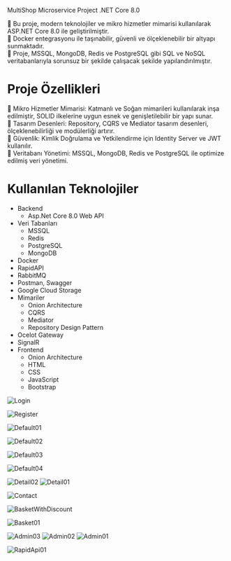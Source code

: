  MultiShop Microservice Project .NET Core 8.0

📌 Bu proje, modern teknolojiler ve mikro hizmetler mimarisi kullanılarak ASP.NET Core 8.0 ile geliştirilmiştir. <br>
📌 Docker entegrasyonu ile taşınabilir, güvenli ve ölçeklenebilir bir altyapı sunmaktadır. <br>
📌 Proje, MSSQL, MongoDB, Redis ve PostgreSQL gibi SQL ve NoSQL veritabanlarıyla sorunsuz bir şekilde çalışacak şekilde yapılandırılmıştır.
 

<h1>Proje Özellikleri</h1>

📌  Mikro Hizmetler Mimarisi: Katmanlı ve Soğan mimarileri kullanılarak inşa edilmiştir, SOLID ilkelerine uygun esnek ve genişletilebilir bir yapı sunar. <br>
📌  Tasarım Desenleri: Repository, CQRS ve Mediator tasarım desenleri, ölçeklenebilirliği ve modülerliği artırır.<br>
📌  Güvenlik: Kimlik Doğrulama ve Yetkilendirme için Identity Server ve JWT kullanılır.<br>
📌  Veritabanı Yönetimi: MSSQL, MongoDB, Redis ve PostgreSQL ile optimize edilmiş veri yönetimi.<br>

<h1>Kullanılan Teknolojiler</h1>

<ul>
  <li>Backend
    <ul>
      <li>Asp.Net Core 8.0 Web API</li>
    </ul>
  </li>
    <li>Veri Tabanları
    <ul>
      <li>MSSQL</li>
        <li>Redis</li>
        <li>PostgreSQL</li>
        <li>MongoDB</li>
    </ul>
  </li>
 <li>Docker</li>
    <li>RapidAPI</li>
   <li>RabbitMQ</li>
   <li>Postman, Swagger</li>
   <li> Google Cloud Storage</li>
     <li>Mimariler
    <ul>
      <li>Onion Architecture</li>
        <li>CQRS</li>
        <li>Mediator</li>
        <li>Repository Design Pattern</li>
    </ul>
  </li>
     <li>Ocelot Gateway</li>
    <li>SignalR</li>
      <li>Frontend
    <ul>
      <li>Onion Architecture</li>
        <li>HTML</li>
        <li>CSS</li>
        <li>JavaScript</li>
              <li>Bootstrap</li>
    </ul>
  </li>
</ul>

![Login](https://github.com/user-attachments/assets/1cf021cb-a40a-4c4e-aec7-f7c619f2cb45)

![Register](https://github.com/user-attachments/assets/ee231cb7-90df-430b-acd4-4ef302d59c0e)

![Default01](https://github.com/user-attachments/assets/2ab3edf5-7b1a-4a37-9dcd-22b7cefa38fe)

![Default02](https://github.com/user-attachments/assets/18e5e8bd-54ac-469b-bf4a-c4d5b6e853d1)

![Default03](https://github.com/user-attachments/assets/f3061443-8f98-4a83-b0f9-3305281f57d5)

![Default04](https://github.com/user-attachments/assets/b9ca413f-6f0b-4c8c-b8ed-ea1bba2eba8d)

![Detail02](https://github.com/user-attachments/assets/db358d5e-7b7d-4161-85ec-66af087b07a8)
![Detail01](https://github.com/user-attachments/assets/369e49a5-d74d-46d7-9086-f62b2daf172a)


![Contact](https://github.com/user-attachments/assets/1d93927d-929d-4ee7-9ec0-6aca998c13f9)

![BasketWithDiscount](https://github.com/user-attachments/assets/2560d83c-7c74-4c33-910c-27c752da2b5f)

![Basket01](https://github.com/user-attachments/assets/f4892e42-33f1-4639-bc65-8cb9733bf68a)

![Admin03](https://github.com/user-attachments/assets/709cf9b5-da8d-4f41-a539-319b9dd08ab0)
![Admin02](https://github.com/user-attachments/assets/38fceadd-6c49-4437-af77-196565947af8)
![Admin01](https://github.com/user-attachments/assets/5af11a5b-77d7-41cc-9274-aaf4ed18ab79)

![RapidApi01](https://github.com/user-attachments/assets/e895380f-9917-4202-b940-cb0341e34b28)



